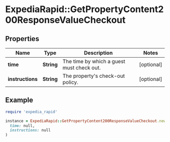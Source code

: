 # ExpediaRapid::GetPropertyContent200ResponseValueCheckout

## Properties

| Name | Type | Description | Notes |
| ---- | ---- | ----------- | ----- |
| **time** | **String** | The time by which a guest must check out. | [optional] |
| **instructions** | **String** | The property&#39;s check-out policy. | [optional] |

## Example

```ruby
require 'expedia_rapid'

instance = ExpediaRapid::GetPropertyContent200ResponseValueCheckout.new(
  time: null,
  instructions: null
)
```

